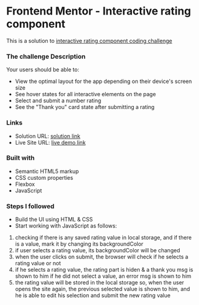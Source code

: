 # Frontend Mentor - Interactive rating component

This is a solution to [interactive rating component coding challenge](https://www.frontendmentor.io/challenges/interactive-rating-component-koxpeBUmI)

### The challenge Description

Your users should be able to:

- View the optimal layout for the app depending on their device's screen size
- See hover states for all interactive elements on the page
- Select and submit a number rating
- See the "Thank you" card state after submitting a rating

### Links

- Solution URL: [solution link](https://www.frontendmentor.io/solutions/rating-component-with-css-and-js-M92JI7k3wU)
- Live Site URL: [live demo link](https://emanradwan114.github.io/RatingComponent/)

### Built with

- Semantic HTML5 markup
- CSS custom properties
- Flexbox
- JavaScript

### Steps I followed

- Build the UI using HTML & CSS
- Start working with JavaScript as follows:

1. checking if there is any saved rating value in local storage, and if there is a value, mark it by changing its backgroundColor
2. if user selects a rating value, its backgroundColor will be changed
3. when the user clicks on submit, the browser will check if he selects a rating value or not
4. if he selects a rating value, the rating part is hiden & a thank you msg is shown to him
   if he did not select a value, an error msg is shown to him
5. the rating value will be stored in the local storage
   so, when the user opens the site again, the previous selected value is shown to him,
   and he is able to edit his selection and submit the new rating value
